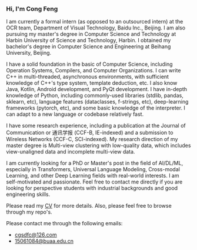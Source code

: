 ### Hi, I'm Cong Feng

I am currently a formal intern (as opposed to an outsourced intern) at the OCR team, Department of Visual Technology, Baidu Inc., Beijing. I am also pursuing my master's degree in Computer Science and Technology at Harbin University of Science and Technology, Harbin. I obtained my bachelor's degree in Computer Science and Engineering at Beihang University, Beijing.

I have a solid foundation in the basic of Computer Science, including Operation Systems, Compilers, and Computer Organizations. I can write C++ in multi-threaded, asynchronous environments, with sufficient knowledge of C++'s type system, template deduction, etc. I also know Java, Kotlin, Android development, and PyQt development. I have in-depth knowledge of Python, including commonly-used libraries (stdlib, pandas, sklearn, etc), language features (dataclasses, f-strings, etc), deep-learning frameworks (pytorch, etc), and some basic knowledge of the interpreter. I can adapt to a new language or codebase relatively fast.

I have some research experience, including a publication at the Journal of Communication or 通讯学报 (CCF-B, IE-indexed) and a submission to Wireless Networks (CCF-C, SCI-indexed). My research direction of my master degree is Multi-view clustering with low-quality data, which includes view-unaligned data and incomplete multi-view data.

I am currently looking for a PhD or Master's post in the field of AI/DL/ML, especially in Transformers, Universal Language Modeling, Cross-modal Learning, and other Deep Learning fields with real-world interests. I am self-motivated and passionate. Feel free to contact me directly if you are looking for perspective students with industrial backgrounds and good engineering skills.

Please read my [CV](./CV-Cong-Feng.pdf) for more details. Also, please feel free to browse through my repo's.

Please contact me through the following emails:

- cgsdfc@126.com
- 15061084@buaa.edu.cn
